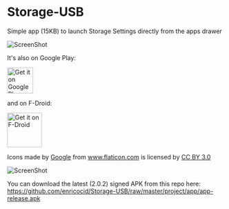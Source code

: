 # Storage-USB


Simple app (15KB) to launch Storage Settings directly from the apps drawer

![ScreenShot](https://raw.githubusercontent.com/enricocid/Storage-USB/master/art/icon.png)

It's also on Google Play:

<a href="https://play.google.com/store/apps/details?id=com.enrico.filemanager" target="_blank">
  <img alt="Get it on Google Play"
       src="https://play.google.com/intl/en_us/badges/images/generic/en-play-badge.png" height="60"/>
</a>

and on F-Droid:

[<img src="https://f-droid.org/badge/get-it-on.png"
      alt="Get it on F-Droid"
      height="80">](https://f-droid.org/app/com.enrico.filemanager)


Icons made by <a href="http://www.flaticon.com/authors/google" title="Google">Google</a> from <a href="http://www.flaticon.com" title="Flaticon">www.flaticon.com</a>             is licensed by <a href="http://creativecommons.org/licenses/by/3.0/" title="Creative Commons BY 3.0">CC BY 3.0</a></div>


![ScreenShot](https://raw.githubusercontent.com/enricocid/Storage-USB/master/art/art.png)

You can download the latest (2.0.2) signed APK from this repo here: https://github.com/enricocid/Storage-USB/raw/master/project/app/app-release.apk
